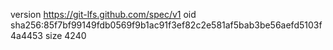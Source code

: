 version https://git-lfs.github.com/spec/v1
oid sha256:85f7bf99149fdb0569f9b1ac91f3ef82c2e581af5bab3be56aefd5103f4a4453
size 4240

